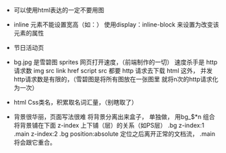 - 可以使用html表达的一定不要用图
- inline 元素不能设置宽高（如：<a>）
  使用display：inline-block 来设置为改变该元素的属性
- 节日活动页
- bg.jpg 是雪碧图 sprites
  网页打开速度，（前端制作的一切）
  速度杀手是 http请求数
  img src
  link href
  script src
  都要 http 请求去下载
  html 这外，
  并发http请求数是有限的，（雪碧图是将所有图放在一张图里 就将n次的http请求化为一次）


- html Css类名，积累取名词汇量，（别瞎取了）
- 背景很华丽，页面写法很难
  将背景分离出来盒子， 单独做，
  用bg_$*n 组合将背景铺在下面
  z-index 上下铺（层）的关系（如PS层）
  .bg z-index:1
  .main z-index:2
  .bg position:absolute 定位之后离开正常的文档流，
  .main 将会跟它重合。
  